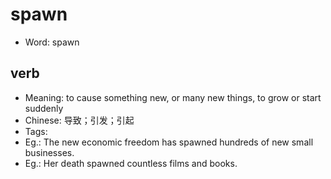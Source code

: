 # spawn

- Word: spawn

## verb

- Meaning: to cause something new, or many new things, to grow or start suddenly
- Chinese: 导致；引发；引起
- Tags: 
- Eg.: The new economic freedom has spawned hundreds of new small businesses.
- Eg.: Her death spawned countless films and books.

